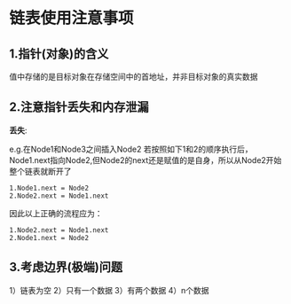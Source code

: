 # 链表使用注意事项

## 1.指针(对象)的含义
值中存储的是目标对象在存储空间中的首地址，并非目标对象的真实数据
## 2.注意指针丢失和内存泄漏
**丢失**:

e.g.在Node1和Node3之间插入Node2
若按照如下1和2的顺序执行后，Node1.next指向Node2,但Node2的next还是赋值的是自身，所以从Node2开始整个链表就断开了
```
1.Node1.next = Node2
2.Node2.next = Node1.next
```
因此以上正确的流程应为：
```
1.Node2.next = Node1.next
2.Node1.next = Node2
```
## 3.考虑边界(极端)问题
1）链表为空
2）只有一个数据
3）有两个数据
4）n个数据




